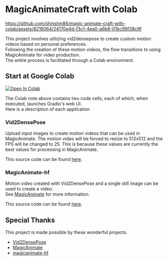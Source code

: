 # MagicAnimateCraft with Colab

https://github.com/shinshin86/magic-animate-craft-with-colab/assets/8216064/24170e4d-f3c1-4ea0-a6b8-01bc99f38c9f

This project involves utilizing vid2densepose to create custom motion videos based on personal preferences.  
Following the creation of these motion videos, the flow transitions to using MagicAnimate for video production.  
The entire process is facilitated through a Colab environment.

## Start at Google Colab

[![Open In Colab](https://colab.research.google.com/assets/colab-badge.svg)](./colab.ipynb)

The Colab note above contains two code cells, each of which, when executed, launches Gradio's web UI.  
Here is a description of each application

### Vid2DensePose

Upload input images to create motion videos that can be used in MagicAnimate.
The motion video will be forced to resize to 512x512 and the FPS will be changed to 25.
This is because these values are currently the best values for processing in MagicAnimate.

This source code can be found [here](https://github.com/shinshin86/vid2densepose/tree/google-colab).

### MagicAnimate-hf

Motion video created with Vid2DensePose and a single still image can be used to create a video.  
See [MagicAnimate](https://github.com/magic-research/magic-animate) for more information.

This source code can be found [here](https://github.com/shinshin86/magicanimate-hf/tree/magic-animate-craft-with-colab).

## Special Thanks

This project is made possible by these wonderful projects.

* [Vid2DensePose](https://github.com/Flode-Labs/vid2densepose)
* [MagicAnimate](https://github.com/magic-research/magic-animate)
* [magicanimate-hf](https://github.com/camenduru/magicanimate-hf)
